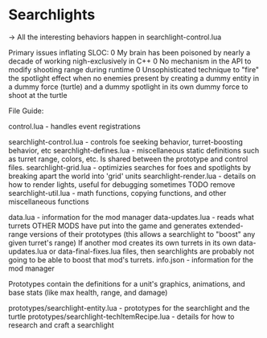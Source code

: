 # Searchlights

-> All the interesting behaviors happen in searchlight-control.lua

Primary issues inflating SLOC:
0 My brain has been poisoned by nearly a decade of working nigh-exclusively in C++
0 No mechanism in the API to modify shooting range during runtime
0 Unsophisticated technique to "fire" the spotlight effect when
    no enemies present by creating a dummy entity in a dummy force (turtle)
    and a dummy spotlight in its own dummy force to shoot at the turtle


File Guide:

control.lua - handles event registrations

searchlight-control.lua - controls foe seeking behavior, turret-boosting behavior, etc
searchlight-defines.lua - miscellaneous static definitions such as turret range, colors, etc. Is shared between the prototype and control files.
searchlight-grid.lua    - optimizies searches for foes and spotlights by breaking apart the world into 'grid' units
searchlight-render.lua  - details on how to render lights, useful for debugging sometimes TODO remove
searchlight-util.lua    - math functions, copying functions, and other miscellaneous functions

data.lua         - information for the mod manager
data-updates.lua - reads what turrets OTHER MODS have put into the game and generates extended-range versions of their prototypes
                   (this allows a searchlight to "boost" any given turret's range)
                   If another mod creates its own turrets in its own data-updates.lua or data-final-fixes.lua files,
                   then searchlights are probably not going to be able to boost that mod's turrets.
info.json        - information for the mod manager


Prototypes contain the definitions for a unit's graphics, animations, and base stats (like max health, range, and damage)

prototypes/searchlight-entity.lua - prototypes for the searchlight and the turtle
prototypes/searchlight-techItemRecipe.lua - details for how to research and craft a searchlight


